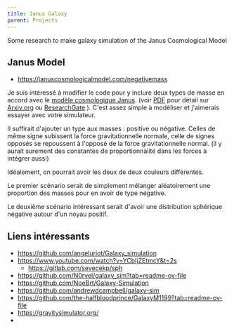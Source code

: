 ```yaml
---
title: Janus Galaxy
parent: Projects
---
```


Some research to make galaxy simulation of the Janus Cosmological Model

## Janus Model 

- <https://januscosmologicalmodel.com/negativemass>
 
Je suis intéressé à modifier le code pour y inclure deux types de masse en accord avec le [modèle cosmologique Janus](https://januscosmologicalmodel.com/). (voir [PDF](https://www.savoir-sans-frontieres.com/JPP/telechargeables/English/janus/The%20Janus%20Cosmological%20Model.pdf) pour détail sur [Arxiv.org](https://arxiv.org/search/?query=jean-pierre+petit&searchtype=author&abstracts=show&order=-announced_date_first&size=50) ou [ResearchGate](https://www.researchgate.net/profile/Jean-Pierre-Petit) ). C'est assez simple à modéliser et j'aimerais essayer avec votre simulateur.

Il suffirait d'ajouter un type aux masses : positive ou négative. 
Celles de même signe subissent la force gravitationnelle normale, celle de signes opposés se repoussent à l'opposé de la force gravitationnelle normal. (il y aurait surement des constantes de proportionnalité dans les forces à intégrer aussi)

Idéalement, on pourrait avoir les deux de deux couleurs différentes. 

Le premier scénario serait de simplement mélanger aléatoirement une proportion des masses pour en avoir de type négative.

Le deuxième scénario intéressant serait d'avoir une distribution sphérique négative autour d'un noyau positif. 

## Liens intéressants

- <https://github.com/angeluriot/Galaxy_simulation>
- <https://www.youtube.com/watch?v=YCbIjZEtmcY&t=2s>
  - <https://gitlab.com/sevecekp/sph>
- <https://github.com/N0rvel/galaxy_sim?tab=readme-ov-file>
- <https://github.com/NoeBrt/Galaxy-Simulation>
- <https://github.com/andrewdcampbell/galaxy-sim>
- <https://github.com/the-halfbloodprince/GalaxyM1199?tab=readme-ov-file>
- <https://gravitysimulator.org/>
- 
